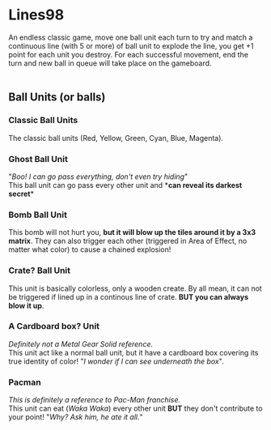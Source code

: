 # Lines98
An endless classic game, move one ball unit each turn to try and match a continuous line (with 5 or more) of ball unit to explode the line, you get +1 point for each unit you destroy. For each successful movement, end the turn and new ball in queue will take place on the gameboard.</br></br>

## Ball Units (or balls)
### Classic Ball Units
The classic ball units (Red, Yellow, Green, Cyan, Blue, Magenta).

### Ghost Ball Unit
"*Boo! I can go pass everything, don't even try hiding*"</br>
This ball unit can go pass every other unit and \***can reveal its darkest secret**\*

### Bomb Ball Unit
This bomb will not hurt you, **but it will blow up the tiles around it by a 3x3 matrix**. They can also trigger each other (triggered in Area of Effect, no matter what color) to cause a chained explosion!

### Crate? Ball Unit
This unit is basically colorless, only a wooden create. By all mean, it can not be triggered if lined up in a continous line of crate. **BUT you can always blow it up**.

### A Cardboard box? Unit
*Definitely not a Metal Gear Solid reference.*</br>
This unit act like a normal ball unit, but it have a cardboard box covering its true identity of color! "*I wonder if I can see underneath the box*".

### Pacman
*This is definitely a reference to Pac-Man franchise.*</br>
This unit can eat (*Waka Waka*) every other unit **BUT** they don't contribute to your point! "*Why? Ask him, he ate it all.*"
